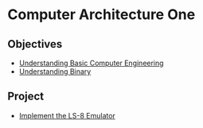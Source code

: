 # Computer Architecture One

## Objectives

* [Understanding Basic Computer Engineering](objectives/basic-comp-eng)
* [Understanding Binary](objectives/binary)


## Project

* [Implement the LS-8 Emulator](project/ls8)